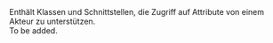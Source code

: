 <Namespace Name="Microsoft.ServiceFabric.Actors">
  <Docs>
    <summary>Enthält Klassen und Schnittstellen, die Zugriff auf Attribute von einem Akteur zu unterstützen.</summary> 
    <remarks>To be added.</remarks>
  </Docs>
</Namespace>
